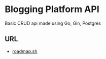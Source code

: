 # Blogging Platform API

Basic CRUD api made using Go, Gin, Postgres

## URL

- [roadmap.sh](https://roadmap.sh/projects/blogging-platform-api)
